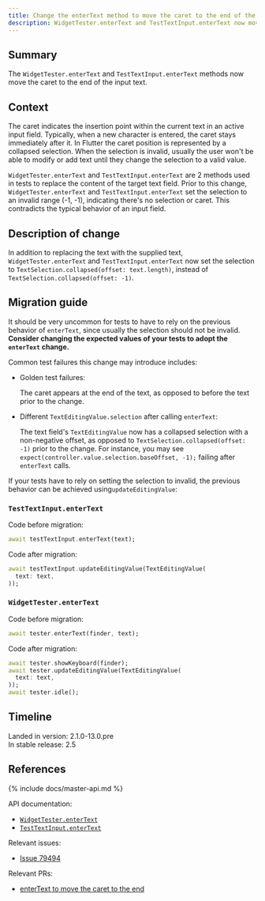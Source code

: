 ```yaml
---
title: Change the enterText method to move the caret to the end of the input text
description: WidgetTester.enterText and TestTextInput.enterText now move the caret to the end of the input text.
---
```


## Summary

The `WidgetTester.enterText` and `TestTextInput.enterText` methods
now move the caret to the end of the input text.

## Context

The caret indicates the insertion point within the current text in an 
active input field. Typically, when a new character is entered, the 
caret stays immediately after it. In Flutter the caret position is 
represented by a collapsed selection. When the selection is invalid, 
usually the user won't be able to modify or add text until they 
change the selection to a valid value.

`WidgetTester.enterText` and `TestTextInput.enterText` are 2 methods 
used in tests to replace the content of the target text field. Prior 
to this change, `WidgetTester.enterText` and `TestTextInput.enterText` 
set the selection to an invalid range (-1, -1), indicating there's 
no selection or caret. This contradicts the typical behavior of an
input field.

## Description of change

In addition to replacing the text with the supplied text, 
`WidgetTester.enterText` and `TestTextInput.enterText` now set the 
selection to `TextSelection.collapsed(offset: text.length)`, instead
of `TextSelection.collapsed(offset: -1)`.

## Migration guide

It should be very uncommon for tests to have to rely on the 
previous behavior of `enterText`, since usually the selection 
should not be invalid. **Consider changing the expected values of 
your tests to adopt the `enterText` change.**

Common test failures this change may introduce includes:
- Golden test failures: 

  The caret appears at the end of the text, as opposed to before
  the text prior to the change.
  
- Different `TextEditingValue.selection` after calling `enterText`:

  The text field's `TextEditingValue` now has a collapsed 
  selection with a non-negative offset, as opposed to 
  `TextSelection.collapsed(offset: -1)` prior to the change.
  For instance, you may see 
  `expect(controller.value.selection.baseOffset, -1);`
  failing after `enterText` calls.


If your tests have to rely on setting the selection to invalid,
the previous behavior can be achieved using`updateEditingValue`:  

### `TestTextInput.enterText`

Code before migration:

<!-- skip -->
```dart
await testTextInput.enterText(text);
```
Code after migration:

<!-- skip -->
```dart
await testTextInput.updateEditingValue(TextEditingValue(
  text: text,
));
```

### `WidgetTester.enterText`

Code before migration:

<!-- skip -->
```dart
await tester.enterText(finder, text);
```

Code after migration:

<!-- skip -->
```dart
await tester.showKeyboard(finder);
await tester.updateEditingValue(TextEditingValue(
  text: text,
));
await tester.idle();
```

## Timeline

Landed in version: 2.1.0-13.0.pre<br>
In stable release: 2.5

## References

{% include docs/master-api.md %}

API documentation:

* [`WidgetTester.enterText`][]
* [`TestTextInput.enterText`][]

Relevant issues:

* [Issue 79494][]

Relevant PRs:

* [enterText to move the caret to the end][]


<!-- Master channel link: -->

[`WidgetTester.enterText`]: {{site.master-api}}/flutter/flutter_test/WidgetTester/enterText.html
[`TestTextInput.enterText`]: {{site.master-api}}/flutter/flutter_test/TestTextInput/enterText.html

[Issue 79494]: {{site.repo.flutter}}/issues/79494
[enterText to move the caret to the end]: {{site.repo.flutter}}/pull/79506
